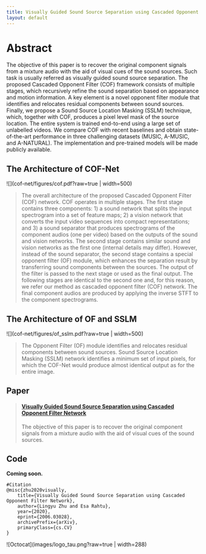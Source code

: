 ```yaml
---
title: Visually Guided Sound Source Separation using Cascaded Opponent Filter Network
layout: default
---
```

# Abstract
The objective of this paper is to recover the original component signals from a mixture audio with the aid of visual cues of the sound sources. Such task is usually referred as visually guided sound source separation. The proposed Cascaded Opponent Filter (COF) framework consists of multiple stages, which recursively refine the sound separation based on appearance and motion information. A key element is a novel opponent filter module that identifies and relocates residual components between sound sources. Finally, we propose a Sound Source Location Masking (SSLM) technique, which, together with COF, produces a pixel level mask of the source location. The entire system is trained end-to-end using a large set of unlabelled videos. We compare COF with recent baselines and obtain state-of-the-art performance in three challenging datasets (MUSIC, A-MUSIC, and A-NATURAL). The implementation and pre-trained models will be made publicly available.

## The Architecture of COF-Net
![](cof-net/figures/cof.pdf?raw=true | width=500)
>The overall architecture of the proposed Cascaded Opponent Filter (COF) network. COF operates in multiple stages. The first stage contains three components: 1) a sound network that splits the input spectrogram into a set of feature maps; 2) a vision network that converts the input video sequences into compact representations; and 3) a sound separator that produces spectrograms of the component audios (one per video) based on the outputs of the sound and vision networks. The second stage contains similar sound and vision networks as the first one (internal details may differ). However, instead of the sound separator, the second stage contains a special opponent filter (OF) module, which enhances the separation result by transferring sound components between the sources. The output of the filter is passed to the next stage or used as the final output. The following stages are identical to the second one and, for this reason, we refer our method as cascaded opponent filter (COF) network. The final component audios are produced by applying the inverse STFT to the component spectrograms.

## The Architecture of OF and SSLM
![](cof-net/figures/of_sslm.pdf?raw=true | width=500)
>The Opponent Filter (OF) module identifies and relocates residual components between sound sources. Sound Source Location Masking (SSLM) network identifies a minimum set of input pixels, for which the COF-Net would produce almost identical output as for the entire image.

## Paper
<blockquote class="embedly-card"><h4><a href="https://arxiv.org/abs/2006.03028">Visually Guided Sound Source Separation using Cascaded Opponent Filter Network</a></h4><p>The objective of this paper is to recover the original component signals from a mixture audio with the aid of visual cues of the sound sources.</p></blockquote>

## Code 
**Coming soon.**


<!--<iframe width="360" height="315" src="https://arxiv.org/abs/2006.03028"></iframe> -->
```  
#Citation 
@misc{zhu2020visually,
    title={Visually Guided Sound Source Separation using Cascaded Opponent Filter Network},
    author={Lingyu Zhu and Esa Rahtu},
    year={2020},
    eprint={2006.03028},
    archivePrefix={arXiv},
    primaryClass={cs.CV}
}
```

<!--<img src="images/logo_tau.png" width="288" height="158"> -->
![Octocat](images/logo_tau.png?raw=true | width=288)
